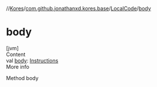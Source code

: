 //[Kores](../../index.md)/[com.github.jonathanxd.kores.base](../index.md)/[LocalCode](index.md)/[body](body.md)



# body  
[jvm]  
Content  
val [body](body.md): [Instructions](../../com.github.jonathanxd.kores/-instructions/index.md)  
More info  


Method body

  



